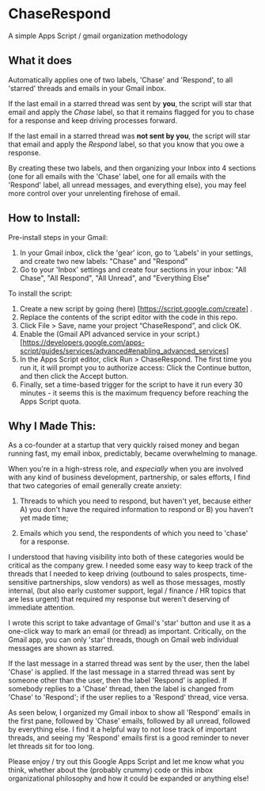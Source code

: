 # ChaseRespond
A simple Apps Script / gmail organization methodology

## What it does
Automatically applies one of two labels, 'Chase' and 'Respond', to all 'starred' threads and emails in your Gmail inbox.

If the last email in a starred thread was sent by **you**, the script will star that email and apply the *Chase* label, so that it remains flagged for you to chase for a response and keep driving processes forward.

If the last email in a starred thread was **not sent by you**, the script will star that email and apply the *Respond* label, so that you know that you owe a response.

By creating these two labels, and then organizing your Inbox into 4 sections (one for all emails with the 'Chase' label, one for all emails with the 'Respond' label, all unread messages, and everything else), you may feel more control over your unrelenting firehose of email.

## How to Install:

Pre-install steps in your Gmail:
1) In your Gmail inbox, click the 'gear' icon, go to 'Labels' in your settings, and create two new labels: "Chase" and "Respond"
2) Go to your 'Inbox' settings and create four sections in your inbox: "All Chase", "All Respond", "All Unread", and "Everything Else"


To install the script: 
1) Create a new script by going (here) [https://script.google.com/create] .
2) Replace the contents of the script editor with the code in this repo.
3) Click File > Save, name your project “ChaseRespond”, and click OK.
4) Enable the (Gmail API advanced service in your script.)[https://developers.google.com/apps-script/guides/services/advanced#enabling_advanced_services]
5) In the Apps Script editor, click Run > ChaseRespond. The first time you run it, it will prompt you to authorize access: Click the Continue button, and then click the Accept button.
6) Finally, set a time-based trigger for the script to have it run every 30 minutes - it seems this is the maximum frequency before reaching the Apps Script quota.


## Why I Made This:
As a co-founder at a startup that very quickly raised money and began running fast, my email inbox, predictably, became overwhelming to manage. 

When you're in a high-stress role, and *especially* when you are involved with any kind of business development, partnership, or sales efforts, I find that two categories of email generally create anxiety: 

1) Threads to which you need to respond, but haven't yet, because either A) you don't have the required information to respond or B) you haven't yet made time;

2) Emails which you send, the respondents of which you need to 'chase' for a response.

I understood that having visibility into both of these categories would be critical as the company grew. I needed some easy way to keep track of the threads that I needed to keep driving (outbound to sales prospects, time-sensitive partnerships, slow vendors) as well as those messages, mostly internal, (but also early customer support, legal / finance / HR topics that are less urgent) that required my response but weren't deserving of immediate attention. 

I wrote this script to take advantage of Gmail's 'star' button and use it as a one-click way to mark an email (or thread) as important. Critically, on the Gmail app, you can only 'star' threads, though on Gmail web individual messages are shown as starred.

If the last message in a starred thread was sent by the user, then the label 'Chase' is applied. If the last message in a starred thread was sent by someone other than the user, then the label 'Respond' is applied. If somebody replies to a 'Chase' thread, then the label is changed from 'Chase' to 'Respond'; if the user replies to a 'Respond' thread, vice versa.

As seen below, I organized my Gmail inbox to show all 'Respond' emails in the first pane, followed by 'Chase' emails, followed by all unread, followed by everything else. I find it a helpful way to not lose track of important threads, and seeing my 'Respond' emails first is a good reminder to never let threads sit for too long.

Please enjoy / try out this Google Apps Script and let me know what you think, whether about the (probably crummy) code or this inbox organizational philosophy and how it could be expanded or anything else!

